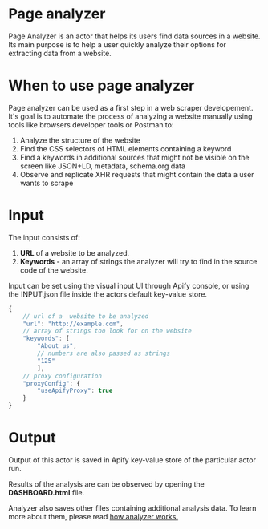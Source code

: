 # Page analyzer
Page Analyzer is an actor that helps its users find data sources in a website. Its main purpose is to help a user quickly analyze their options for extracting data from a website.


# When to use page analyzer
Page analyzer can be used as a first step in a web scraper developement. It's goal is to automate the process of analyzing a website manually using tools like browsers developer tools or Postman to:
1. Analyze the structure of the website
2. Find the CSS selectors of HTML elements containing a keyword
3. Find a keywords in additional sources that might not be visible on the screen like JSON+LD, metadata, schema.org data
4. Observe and replicate XHR requests that might contain the data a user wants to scrape 


# Input
The input consists of:
1. <strong>URL</strong> of a website to be analyzed.
2. <strong>Keywords</strong> - an array of strings the analyzer will try to find in the source code of the website.

Input can be set using the visual input UI through Apify console, or using the INPUT.json file inside the actors default key-value store.
```javascript
{
    // url of a  website to be analyzed
    "url": "http://example.com",
    // array of strings too look for on the website
    "keywords": [
        "About us",
        // numbers are also passed as strings
        "125"
        ],
    // proxy configuration
    "proxyConfig": {
        "useApifyProxy": true
    }
}
```


# Output

Output of this actor is saved in Apify key-value store of the particular actor run.

Results of the analysis are can be observed by opening the __DASHBOARD.html__ file.

Analyzer also saves other files containing additional analysis data. To learn more about them, please read [how analyzer works.](./docs/README_analyzer.md)

<!-- # How to use 
1. Navigate to the website you would like to scrape. 
2. Copy the data you would like to scrape. 
3. A -->